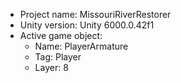 <!-- UNITY CODE ASSIST INSTRUCTIONS START -->
- Project name: MissouriRiverRestorer
- Unity version: Unity 6000.0.42f1
- Active game object:
  - Name: PlayerArmature
  - Tag: Player
  - Layer: 8
<!-- UNITY CODE ASSIST INSTRUCTIONS END -->